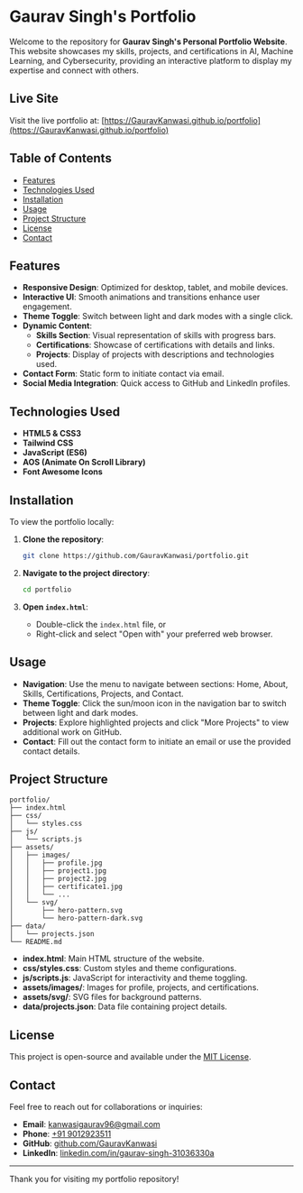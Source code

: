 # Gaurav Singh's Portfolio

Welcome to the repository for **Gaurav Singh's Personal Portfolio Website**. This website showcases my skills, projects, and certifications in AI, Machine Learning, and Cybersecurity, providing an interactive platform to display my expertise and connect with others.

## Live Site

Visit the live portfolio at: [https://GauravKanwasi.github.io/portfolio](https://GauravKanwasi.github.io/portfolio)

## Table of Contents

- [Features](#features)
- [Technologies Used](#technologies-used)
- [Installation](#installation)
- [Usage](#usage)
- [Project Structure](#project-structure)
- [License](#license)
- [Contact](#contact)

## Features

- **Responsive Design**: Optimized for desktop, tablet, and mobile devices.
- **Interactive UI**: Smooth animations and transitions enhance user engagement.
- **Theme Toggle**: Switch between light and dark modes with a single click.
- **Dynamic Content**:
  - **Skills Section**: Visual representation of skills with progress bars.
  - **Certifications**: Showcase of certifications with details and links.
  - **Projects**: Display of projects with descriptions and technologies used.
- **Contact Form**: Static form to initiate contact via email.
- **Social Media Integration**: Quick access to GitHub and LinkedIn profiles.

## Technologies Used

- **HTML5 & CSS3**
- **Tailwind CSS**
- **JavaScript (ES6)**
- **AOS (Animate On Scroll Library)**
- **Font Awesome Icons**

## Installation

To view the portfolio locally:

1. **Clone the repository**:

   ```bash
   git clone https://github.com/GauravKanwasi/portfolio.git
   ```

2. **Navigate to the project directory**:

   ```bash
   cd portfolio
   ```

3. **Open `index.html`**:

   - Double-click the `index.html` file, or
   - Right-click and select "Open with" your preferred web browser.

## Usage

- **Navigation**: Use the menu to navigate between sections: Home, About, Skills, Certifications, Projects, and Contact.
- **Theme Toggle**: Click the sun/moon icon in the navigation bar to switch between light and dark modes.
- **Projects**: Explore highlighted projects and click "More Projects" to view additional work on GitHub.
- **Contact**: Fill out the contact form to initiate an email or use the provided contact details.

## Project Structure

```plaintext
portfolio/
├── index.html
├── css/
│   └── styles.css
├── js/
│   └── scripts.js
├── assets/
│   ├── images/
│   │   ├── profile.jpg
│   │   ├── project1.jpg
│   │   ├── project2.jpg
│   │   ├── certificate1.jpg
│   │   └── ...
│   └── svg/
│       ├── hero-pattern.svg
│       └── hero-pattern-dark.svg
├── data/
│   └── projects.json
└── README.md
```

- **index.html**: Main HTML structure of the website.
- **css/styles.css**: Custom styles and theme configurations.
- **js/scripts.js**: JavaScript for interactivity and theme toggling.
- **assets/images/**: Images for profile, projects, and certifications.
- **assets/svg/**: SVG files for background patterns.
- **data/projects.json**: Data file containing project details.

## License

This project is open-source and available under the [MIT License](LICENSE).

## Contact

Feel free to reach out for collaborations or inquiries:

- **Email**: [kanwasigaurav96@gmail.com](mailto:kanwasigaurav96@gmail.com)
- **Phone**: [+91 9012923511](tel:+919012923511)
- **GitHub**: [github.com/GauravKanwasi](https://github.com/GauravKanwasi)
- **LinkedIn**: [linkedin.com/in/gaurav-singh-31036330a](https://linkedin.com/in/gaurav-singh-31036330a)

---

Thank you for visiting my portfolio repository!
